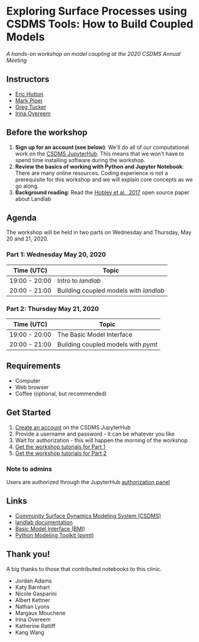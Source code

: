 # Exploring Surface Processes using CSDMS Tools: How to Build Coupled Models

*A hands-on workshop on model coupling at the 2020 CSDMS Annual Meeting*

## Instructors

* [Eric Hutton](https://instaar.colorado.edu/people/eric-hutton/)
* [Mark Piper](https://instaar.colorado.edu/people/mark-piper/)
* [Greg Tucker](https://cires.colorado.edu/council-fellows-research-group/gregory-tucker)
* [Irina Overeem](https://www.colorado.edu/geologicalsciences/irina-overeem)

## Before the workshop

1. **Sign up for an account (see below)**: We'll do all of our
   computational work on the [CSDMS JupyterHub](https://csdms.rc.colorado.edu).
   This means that we won't have to spend time installing software
   during the workshop.
1. **Review the basics of working with Python and Jupyter Notebook**:
   There are many online resources. Coding experience is not a
   prerequisite for this workshop and we will explain core concepts as
   we go along.
1. **Background reading**: Read the
   [Hobley et al., 2017](https://www.earth-surf-dynam.net/5/21/2017/esurf-5-21-2017.html)
   open source paper about Landlab

## Agenda

The workshop will be held in two parts on Wednesday and Thursday, May 20 and 21, 2020.

### Part 1: Wednesday May 20, 2020

| Time (UTC)     | Topic                                  |
| -------------- | -------------------------------------- |
| 19:00 - 20:00  | Intro to *landlab*                     |
| 20:00 - 21:00  | Building coupled models with *landlab* |


### Part 2: Thursday May 21, 2020

| Time (UTC)     | Topic                                  |
| -------------- | -------------------------------------- |
| 19:00 - 20:00  | The Basic Model Interface              |
| 20:00 - 21:00  | Building coupled models with *pymt*    |


## Requirements

* Computer
* Web browser
* Coffee (optional, but recommended)


## Get Started

1. [Create an account](https://csdms.rc.colorado.edu/hub/signup) on the CSDMS JupyterHub
2. Provide a username and password - it can be whatever you like
3. Wait for authorization - this will happen the morning of the workshop
4. [Get the workshop tutorials for Part 1](https://csdms.rc.colorado.edu/hub/user-redirect/git-pull?repo=https%3A%2F%2Fgithub.com%2Flandlab%2Flandlab&urlpath=tree%2Flandlab%2Fnotebooks%2Fwelcome.ipynb&branch=master)
4. [Get the workshop tutorials for Part 2](https://csdms.rc.colorado.edu/hub/user-redirect/git-pull?repo=https%3A%2F%2Fgithub.com%2Fcsdms%2Fcsdms-agm-2020&urlpath=tree%2Fcsdms-agm-2020%2Fnotebooks%2Findex.ipynb&branch=mcflugen%2Fadd-readme)

### Note to admins

Users are authorized through the JupyterHub
[authorization panel](https://csdms.rc.colorado.edu/hub/authorize)


## Links

* [Community Surface Dynamics Modeling System
  (CSDMS)](http://csdms.colorado.edu)
* [landlab documentation](https://landlab.readthedocs.io/en/v2_dev/)
* [Basic Model Interface (BMI)](http://bmi.readthedocs.io)
* [Python Modeling Toolkit (pymt)](http://pymt.readthedocs.io)


## Thank you!

A big thanks to those that contributed notebooks to this clinic.

*  Jordan Adams
*  Katy Barnhart
*  Nicole Gasparini
*  Albert Kettner
*  Nathan Lyons
*  Margaux Mouchene
*  Irina Overeem
*  Katherine Ratliff
*  Kang Wang
